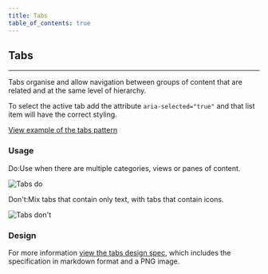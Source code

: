 ```yaml
---
title: Tabs
table_of_contents: true
---
```


## Tabs

<hr>

Tabs organise and allow navigation between groups of content that are related and at the same level of hierarchy.

To select the active tab add the attribute `aria-selected="true"` and that list item will have the correct styling.

<a href="https://canonical-web-and-design.github.io/vanilla-framework/examples/patterns/tabs/"
    class="js-example">
View example of the tabs pattern
</a>

### Usage

<div class="row">
   <div class="col-6">
   <div class="p-notification--positive">
   <p class="p-notification__response"><span class="p-notification__status">Do:</span>Use when there are multiple categories, views or panes of content.</p>
   </div>
   <img class="p-image--bordered" src="https://assets.ubuntu.com/v1/252d5420-navigation-tabs-color-do.png" alt="Tabs do">
   </div>
  <div class="col-6">
  <div class="p-notification--negative">
  <p class="p-notification__response"><span class="p-notification__status">Don't:</span>Mix tabs that contain only text, with tabs that contain icons.</p>
  </div>
  <img class="p-image--bordered" src="https://assets.ubuntu.com/v1/6a4ffc61-navigation-tabs-color-don%27t.png" alt="Tabs don't">
  </div>
</div>

### Design

For more information [view the tabs design spec](https://github.com/ubuntudesign/vanilla-design/tree/master/Tabs), which includes the specification in markdown format and a PNG image.
